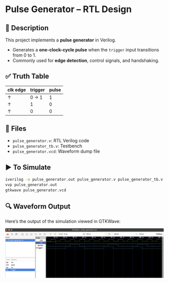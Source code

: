 # Pulse Generator – RTL Design

## 📄 Description

This project implements a **pulse generator** in Verilog.

- Generates a **one-clock-cycle pulse** when the `trigger` input transitions from 0 to 1.
- Commonly used for **edge detection**, control signals, and handshaking.

## ✅ Truth Table

| clk edge | trigger | pulse |
|----------|---------|--------|
| ↑        | 0 → 1   | 1      |
| ↑        | 1       | 0      |
| ↑        | 0       | 0      |

## 📂 Files

- `pulse_generator.v`: RTL Verilog code
- `pulse_generator_tb.v`: Testbench
- `pulse_generator.vcd`: Waveform dump file

## ▶️ To Simulate

```bash
iverilog -o pulse_generator.out pulse_generator.v pulse_generator_tb.v
vvp pulse_generator.out
gtkwave pulse_generator.vcd
```
## 🔍 Waveform Output

Here’s the output of the simulation viewed in GTKWave:

![Waveform](pulse_generator.png)
